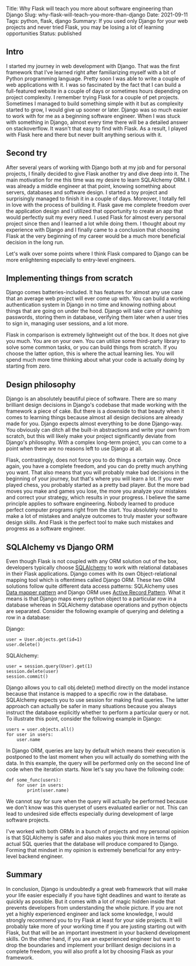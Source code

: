 Title: Why Flask will teach you more about software engineering than Django
Slug: why-flask-will-teach-you-more-than-django
Date: 2021-09-11
Tags: python, flask, django
Summary: If you used only Django for your web projects and never tried Flask, you may be losing a lot of learning opportunities
Status: published

## Intro

I started my journey in web development with Django. That was the first framework that I’ve learned right after familiarizing myself with a bit of Python programming language. Pretty soon I was able to write a couple of web applications with it. I was so fascinated by the fact that I can build a full-featured website in a couple of days or sometimes hours depending on project complexity. I remember trying Flask for a couple of pet projects. Sometimes I managed to build something simple with it but as complexity started to grow, I would give up sooner or later. Django was so much easier to work with for me as a beginning software engineer. When I was stuck with something in Django, almost every time there will be a detailed answer on stackoverflow. It wasn't that easy to find with Flask. As a result, I played with Flask here and there but never built anything serious with it.

## Second try

After several years of working with Django both at my job and for personal projects, I finally decided to give Flask another try and dive deep into it. The main motivation for me this time was my desire to learn SQLAlchemy ORM. I was already a middle engineer at that point, knowing something about servers, databases and software design. I started a toy project and surprisingly managed to finish it in a couple of days. Moreover, I totally fell in love with the process of building it. Flask gave me complete freedom over the application design and I utilized that opportunity to create an app that would perfectly suit my every need. I used Flask for almost every personal project since then and I learned a lot while doing them. I thought about my experience with Django and I finally came to a conclusion that choosing Flask at the very beginning of my career would be a much more beneficial decision in the long run.

Let's walk over some points where I think Flask compared to Django can be more enlightening especially to entry-level engineers.

## Implementing things from scratch

Django comes batteries-included. It has features for almost any use case that an average web project will ever come up with. You can build a working authentication system in Django in no time and knowing nothing about things that are going on under the hood. Django will take care of hashing passwords, storing them in database, verifying them later when a user tries to sign in, managing user sessions, and a lot more.

Flask in comparison is extremely lightweight out of the box. It does not give you much. You are on your own. You can utilize some third-party library to solve some common tasks, or you can build things from scratch. If you choose the latter option, this is where the actual learning lies. You will spend much more time thinking about what your code is actually doing by starting from zero.

## Design philosophy

Django is an absolutely beautiful piece of software. There are so many brilliant design decisions in Django's codebase that made working with the framework a piece of cake. But there is a downside to that beauty when it comes to learning things because almost all design decisions are already made for you. Django expects almost everything to be done Django-way. You obviously can ditch all the built-in abstractions and write your own from scratch, but this will likely make your project significantly deviate from Django's philosophy. With a complex long-term project, you can come to a point when there are no reasons left to use Django at all.

Flask, contrastingly, does not force you to do things a certain way. Once again, you have a complete freedom, and you can do pretty much anything you want. That also means that you will probably make bad decisions in the beginning of your journey, but that's where you will learn a lot. If you ever played chess, you probably started as a pretty bad player. But the more bad moves you make and games you lose, the more you analyze your mistakes and correct your strategy, which results in your progress. I believe the same principle applies to software engineering. Nobody learned to produce perfect computer programs right from the start. You absolutely need to make a lot of mistakes and analyze outcomes to truly master your software design skills. And Flask is the perfect tool to make such mistakes and progress as a software engineer.


## SQLAlchemy vs Django ORM

Even though  Flask is not coupled with any ORM solution out of the box, developers typically choose [SQLAlchemy](https://www.sqlalchemy.org/) to work with relational databases in their Flask applications. Django comes with its own Object-relational mapping tool which is oftentimes called Django ORM. These two ORM solutions follow quite different data access patterns: SQLAlchemy uses [Data mapper pattern](https://en.wikipedia.org/wiki/Data_mapper_pattern) and Django ORM uses [Active Record Pattern](https://en.wikipedia.org/wiki/Active_record_pattern). What it means is that Django maps every python object to a particular row in a database whereas in SQLAlchemy database operations and python objects are separated. Consider the following example of querying and deleting a row in a database:

Django:
```
user = User.objects.get(id=1)
user.delete()
```

SQLAlchemy:
```
user = session.query(User).get(1)
session.delete(user)
session.commit()
```

Django allows you to call obj.delete() method directly on the model instance because that instance is mapped to a specific row in the database. SQLAlchemy expects you to use session for making final queries. The latter approach can actually be safer in many situations because you always instruct the database explicitly whether to perform a particular query or not. To illustrate this point, consider the following example in Django:

```
users = user.objects.all()
for user in users:
    user.name
```

In Django ORM, queries are lazy by default which means their execution is postponed to the last moment when you will actually do something with the data. In this example, the query will be performed only on the second line of code when the iteration starts. Now let's say you have the following code:

```
def some_func(users):
    for user in users:
        print(user.name)
```

We cannot say for sure when the query will actually be performed because we don't know was this queryset of users evaluated earlier or not. This can lead to undesired side effects especially during development of large software projects.

I've worked with both ORMs in a bunch of projects and my personal opinion is that SQLAlchemy is safer and also makes you think more in terms of actual SQL queries that the database will produce compared to Django. Forming that mindset in my opinion is extremely beneficial for any entry-level backend engineer.


## Summary

In conclusion, Django is undoubtedly a great web framework that will make your life easier especially if you have tight deadlines and want to iterate as quickly as possible. But it comes with a lot of magic hidden inside that prevents developers from understanding the whole picture. If you are not yet a highly experienced engineer and lack some knowledge, I would strongly recommend you to try Flask at least for your side projects. It will probably take more of your working time if you are justing starting out with Flask, but that will be an important investment in your backend development skills. On the other hand, if you are an experienced engineer but want to drop the boundaries and implement your brilliant design decisions in a complete freedom, you will also profit a lot by choosing Flask as your framework.
